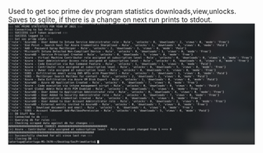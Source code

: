 Used to get soc prime dev program statistics downloads,view,unlocks.
Saves to sqlite, if there is a change on next run prints to stdout.
![](https://raw.githubusercontent.com/latortuga71/GetSocPrimeDevStatistics/main/print.png)
